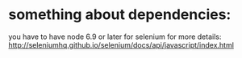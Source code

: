 # something about dependencies: #
you have to have node 6.9 or later for selenium
for more details:
http://seleniumhq.github.io/selenium/docs/api/javascript/index.html
